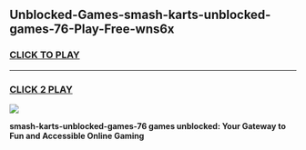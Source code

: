 
## Unblocked-Games-smash-karts-unblocked-games-76-Play-Free-wns6x
<h3>
<a href="https://premium76.site?title=smash-karts-unblocked-games-76&ref=18A1">CLICK TO PLAY</a></h3>
<hr>

<h3>
<a href="https://premium76.site?title=smash-karts-unblocked-games-76&ref=18A1">CLICK 2 PLAY</a>
  
</h3>

<a href="https://premium76.site?title=smash-karts-unblocked-games-76&ref=18A1"><img src="https://clearcache.store/games.png"></a>


**smash-karts-unblocked-games-76 games unblocked: Your Gateway to Fun and Accessible Online Gaming**
